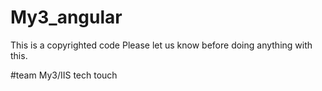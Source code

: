 # My3_angular

This is a copyrighted code
Please let us know before doing anything with this.

#team My3/IIS tech touch
